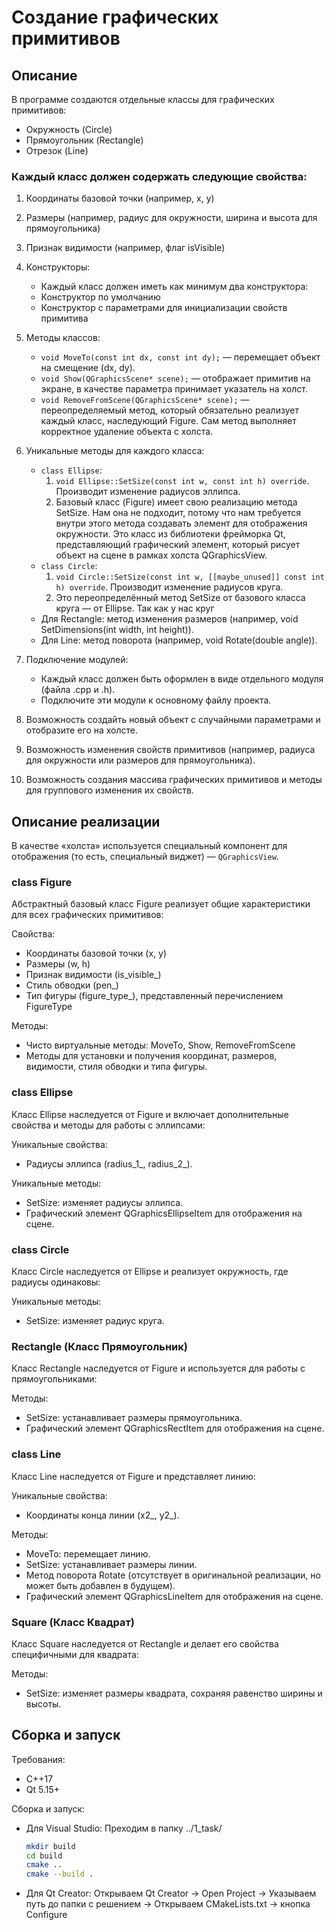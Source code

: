 # Создание графических примитивов

## Описание
В программе создаются отдельные классы для графических примитивов:
* Окружность (Circle)
* Прямоугольник (Rectangle)
* Отрезок (Line)

### Каждый класс должен содержать следующие свойства:
1. Координаты базовой точки (например, x, y)
2. Размеры (например, радиус для окружности, ширина и высота для прямоугольника)
3. Признак видимости (например, флаг isVisible)
4. Конструкторы:
    * Каждый класс должен иметь как минимум два конструктора:
    * Конструктор по умолчанию
    * Конструктор с параметрами для инициализации свойств примитива
  
5. Методы классов:
    * `void MoveTo(const int dx, const int dy);` — перемещает объект на смещение (dx, dy).
    * `void Show(QGraphicsScene* scene);` — отображает примитив на экране, в качестве параметра принимает указатель на холст.
    * `void RemoveFromScene(QGraphicsScene* scene);` — переопределяемый метод, который обязательно реализует каждый класс, наследующий Figure. Сам метод выполняет корректное удаление объекта с холста.
6. Уникальные методы для каждого класса:
    * `class Ellipse`:
       1. `void Ellipse::SetSize(const int w, const int h) override`. Производит изменение радиусов эллипса.
       2. Базовый класс (Figure) имеет свою реализацию метода SetSize. Нам она не подходит, потому что нам требуется внутри этого метода создавать элемент для отображения окружности. Это класс из библиотеки фрейморка Qt, представляющий графический элемент, который рисует объект на сцене в рамках холста QGraphicsView.
    * `class Circle`:
       1. `void Circle::SetSize(const int w, [[maybe_unused]] const int h) override`. Производит изменение радиусов круга.
       2. Это переопределённый метод SetSize от базового класса круга — от Ellipse. Так как у нас круг 
    * Для Rectangle: метод изменения размеров (например, void SetDimensions(int width, int height)).
    * Для Line: метод поворота (например, void Rotate(double angle)).
8. Подключение модулей:
    * Каждый класс должен быть оформлен в виде отдельного модуля (файла .cpp и .h).
    * Подключите эти модули к основному файлу проекта.
9. Возможность создайть новый объект с случайными параметрами и отобразите его на холсте.
10. Возможность изменения свойств примитивов (например, радиуса для окружности или размеров для прямоугольника).
11. Возможность создания массива графических примитивов и методы для группового изменения их свойств.

## Описание реализации
В качестве «холста» используется специальный компонент для отображения (то есть, специальный виджет) — `QGraphicsView`.
### class Figure
Абстрактный базовый класс Figure реализует общие характеристики для всех графических примитивов:

Свойства:
* Координаты базовой точки (x, y)
* Размеры (w, h)
* Признак видимости (is_visible_)
* Стиль обводки (pen_)
* Тип фигуры (figure_type_), представленный перечислением FigureType

Методы:
* Чисто виртуальные методы: MoveTo, Show, RemoveFromScene
* Методы для установки и получения координат, размеров, видимости, стиля обводки и типа фигуры.
### class Ellipse
Класс Ellipse наследуется от Figure и включает дополнительные свойства и методы для работы с эллипсами:

Уникальные свойства:
* Радиусы эллипса (radius_1_, radius_2_).

Уникальные методы:
* SetSize: изменяет радиусы эллипса.
* Графический элемент QGraphicsEllipseItem для отображения на сцене.

### class Circle
Класс Circle наследуется от Ellipse и реализует окружность, где радиусы одинаковы:

Уникальные методы:
* SetSize: изменяет радиус круга.

### Rectangle (Класс Прямоугольник)
Класс Rectangle наследуется от Figure и используется для работы с прямоугольниками:

Методы:
* SetSize: устанавливает размеры прямоугольника.
* Графический элемент QGraphicsRectItem для отображения на сцене.
### class Line 
Класс Line наследуется от Figure и представляет линию:

Уникальные свойства:
* Координаты конца линии (x2_, y2_).

Методы:
* MoveTo: перемещает линию.
* SetSize: устанавливает размеры линии.
* Метод поворота Rotate (отсутствует в оригинальной реализации, но может быть добавлен в будущем).
* Графический элемент QGraphicsLineItem для отображения на сцене.
### Square (Класс Квадрат)
Класс Square наследуется от Rectangle и делает его свойства специфичными для квадрата:

Методы:
* SetSize: изменяет размеры квадрата, сохраняя равенство ширины и высоты.
## Сборка и запуск
Требования:
* C++17
* Qt 5.15+
  
Сборка и запуск:
* Для Visual Studio:
  Преходим в папку ../1_task/ 
  ```bash
  mkdir build
  cd build
  cmake ..
  cmake --build .
  ```
* Для Qt Creator:
   Открываем Qt Creator → Open Project → Указываем путь до папки с решением → Открываем CMakeLists.txt → кнопка Configure
